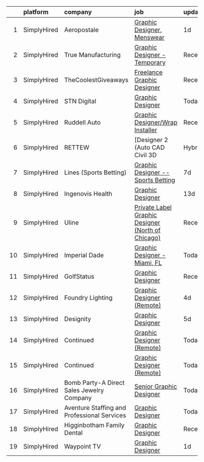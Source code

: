 

|    | platform    | company                                     | job                                                                                                                                                                 | update_time   | location          |
|---:|:------------|:--------------------------------------------|:--------------------------------------------------------------------------------------------------------------------------------------------------------------------|:--------------|:------------------|
|  1 | SimplyHired | Aeropostale                                 | [Graphic Designer, Menswear](https://www.simplyhired.com/job/xIVj7zxRJt9pJebN6612HuBz2Mce7dDwC3U02eipFAOOYM7lgWSMdQ?q=graphic+designer)                             | 1d            | New York, NY      |
|  2 | SimplyHired | True Manufacturing                          | [Graphic Designer - Temporary](https://www.simplyhired.com/job/46dkVfY7FfUfIj1YXCM7qMlhFG3uUkZHL4TNyrWSEU0jF2k1dSDiaA?q=graphic+designer)                           | Recently      | O'Fallon, MO      |
|  3 | SimplyHired | TheCoolestGiveaways                         | [Freelance Graphic Designer](https://www.simplyhired.com/job/RLeVriDFQ-0N3S_bXsJCIexmjRXoQ3XP0WH5-IiM4cMpTwLU6dm8JQ?q=graphic+designer)                             | Recently      | Remote            |
|  4 | SimplyHired | STN Digital                                 | [Graphic Designer](https://www.simplyhired.com/job/4X0O0N3Gys-veuO_JVRf2pU574fz0bi94AXueQRRvbGCIJaepcY-cA?q=graphic+designer)                                       | Today         | Remote            |
|  5 | SimplyHired | Ruddell Auto                                | [Graphic Designer/Wrap Installer](https://www.simplyhired.com/job/ajBuBy_i5ox-3IxXVO1Z0h4bkN1J6RZN4kDRj4Q2JSc_MWJ3RHVkbQ?q=graphic+designer)                        | Recently      | Port Angeles, WA  |
|  6 | SimplyHired | RETTEW                                      | [Designer 2 (Auto CAD Civil 3D |Hybrid | Sign On Bonus)](https://www.simplyhired.com/job/3pek8Sdjv2IQVaGMEn_8cbSmYH0FekHiEaxQk69Jhr48Xk5NY0oGMg?q=graphic+designer) | Recently      | Mechanicsburg, PA |
|  7 | SimplyHired | Lines (Sports Betting)                      | [Graphic Designer -- Sports Betting](https://www.simplyhired.com/job/9MH1u5sX_xo7GMZpkpBjOudZNHzJuMZxkcly-rKdVAHWe8qVNM_C1w?q=graphic+designer)                     | 7d            | Remote            |
|  8 | SimplyHired | Ingenovis Health                            | [Graphic Designer](https://www.simplyhired.com/job/AkdFxoeH97bUPY74Gr72T3iag-nHzh7kEgNZi-wxkWmAGJjZx85ngA?q=graphic+designer)                                       | 13d           | Remote            |
|  9 | SimplyHired | Uline                                       | [Private Label Graphic Designer (North of Chicago)](https://www.simplyhired.com/job/jsrXKX-In9Wux_Ub4Eg1iXsUWKeklb5LDrH2HpPYt7bnU0BwZcdB3w?q=graphic+designer)      | Recently      | Chicago, IL       |
| 10 | SimplyHired | Imperial Dade                               | [Graphic Designer - Miami, FL](https://www.simplyhired.com/job/Js3DtRcLygHq3qBLIZ8NkX8oNoqKiNwndW8wrAGwm8P5uxq5p_YReg?q=graphic+designer)                           | Today         | Miami, FL         |
| 11 | SimplyHired | GolfStatus                                  | [Graphic Designer](https://www.simplyhired.com/job/mMmjWHETW6Yn-jnYrk27-l59wzS4fxYcMSRdvmYmSEHZMi-LVOR5cQ?q=graphic+designer)                                       | Recently      | Lincoln, NE       |
| 12 | SimplyHired | Foundry Lighting                            | [Graphic Designer (Remote)](https://www.simplyhired.com/job/Yjh71FIFyq5ojQbkskk5an9ug2yvrGlG8L1xTGDctoatRh8sz6OXGA?q=graphic+designer)                              | 4d            | Remote            |
| 13 | SimplyHired | Designity                                   | [Graphic Designer](https://www.simplyhired.com/job/QT11XHS-OOB7K0NIar8MiuEwKmeHM5r021gaKIpaqpkw4NuyMXXr-w?q=graphic+designer)                                       | 5d            | Remote            |
| 14 | SimplyHired | Continued                                   | [Graphic Designer (Remote)](https://www.simplyhired.com/job/SepCpVSCn5p9AwgmIzeSWD566rvujONy8JQMgJ1C9PFw4wr38Yl_5Q?q=graphic+designer)                              | Today         | Remote            |
| 15 | SimplyHired | Continued                                   | [Graphic Designer (Remote)](https://www.simplyhired.com/job/Ja-YjRBTIGARNJZoPJ5FtNanLenVb9k8Lz4oiLhsuc0xcNZjS5YWrg?q=graphic+designer)                              | Today         | Remote            |
| 16 | SimplyHired | Bomb Party-A Direct Sales Jewelry Company   | [Senior Graphic Designer](https://www.simplyhired.com/job/9K65p96f9jVC3-o8oQuX8t6nHUGgQxCpvPOf808VPN-ITMFv12VVWQ?q=graphic+designer)                                | Today         | Remote            |
| 17 | SimplyHired | Aventure Staffing and Professional Services | [Graphic Designer](https://www.simplyhired.com/job/AQa-F2ITnEk73rqJMI9ICDuLseFAGI4Mvv66o1rtsJhMbIrbaVyZtw?q=graphic+designer)                                       | Today         | Sheldon, IA       |
| 18 | SimplyHired | Higginbotham Family Dental                  | [Graphic Designer](https://www.simplyhired.com/job/dNbsywNa6QbZTRQsbdER3FB-zroj-Z0gd1ZPg2qlYpntI23IhqW-jg?q=graphic+designer)                                       | Recently      | Jonesboro, AR     |
| 19 | SimplyHired | Waypoint TV                                 | [Graphic Designer](https://www.simplyhired.com/job/WyMvK7oJRywcFxk3V5GjW7Gr4NsU8BAXTigcTH92ddLsvyI7EeRjPw?q=graphic+designer)                                       | 1d            | Remote            |
